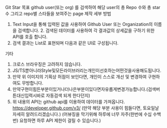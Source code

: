 Git Star
목표
github user(또는 org) 를 검색하여 해당 user의 총 Repo 수와 총 star 수 그리고 repo별 스타들을 보여주는 page 제작
세부 방법
1. Text Input을 통해 입력된 값을 사용하여 Github User 또는 Organization의 이름을 검색합니다. 2. 검색된 데이터를 사용하여 각 결과값의 상세값을 구하기 위한 API를 호출 합니다.
3. 검색 결과는 List로 표현되며 다음과 같은 UI로 구성됩니다.
   
 기타
1. 크로스 브라우징은 고려하지 않습니다.
2. JS/TS뿐아니라Style및모든라이브러리는개인이선호하는어떤것을사용해도됩니다.
3. 만약 위 이미지의 기획상 허점이 보인다면, 개인이 스스로 개선 및 변경하여 구현하여도 무방합니다.
4. 만약구현이힘든부분이있거나더나은부분이있다면자유롭게변경가능합니다.(검색버튼대신입력시바로
자동검색 되게 한다던지)
5. 위 내용의 API는 github api를 이용하여 데이터를 가져옵니다. https://developer.github.com/v3/ (만약
해당 부분 사용이 힘들다면, 토요일날 자세히 알려드리겠습니다.) (어뷰징을 막기위해 하루에 너무 자주(한번에 수십 수백번) 요청하면 하루 API 제한이 걸릴 수 있습니다.)